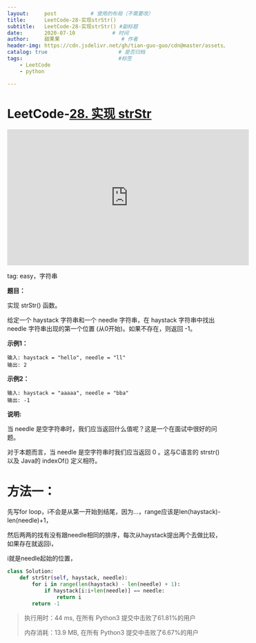 ```yaml
---
layout:     post           # 使用的布局（不需要改）
title:      LeetCode-28-实现strStr()
subtitle:   LeetCode-28-实现strStr() #副标题
date:       2020-07-10            # 时间
author:     甜果果                    # 作者
header-img: https://cdn.jsdelivr.net/gh/tian-guo-guo/cdn@master/assets/picgoimg/20200701171155.png  #背景图片
catalog: true                       # 是否归档
tags:                               #标签
    - LeetCode
    - python

---
```


# LeetCode-[28. 实现 strStr](https://leetcode-cn.com/problems/implement-strstr/)

<iframe width="560" height="315" src="https://www.youtube.com/embed/62lXzTIHTiI" frameborder="0" allow="accelerometer; autoplay; encrypted-media; gyroscope; picture-in-picture" allowfullscreen></iframe>

tag: easy，字符串

**题目：**

实现 strStr() 函数。

给定一个 haystack 字符串和一个 needle 字符串，在 haystack 字符串中找出 needle 字符串出现的第一个位置 (从0开始)。如果不存在，则返回  -1。

**示例1：**

```
输入: haystack = "hello", needle = "ll"
输出: 2
```

**示例2：**

```
输入: haystack = "aaaaa", needle = "bba"
输出: -1
```

**说明:**

当 needle 是空字符串时，我们应当返回什么值呢？这是一个在面试中很好的问题。

对于本题而言，当 needle 是空字符串时我们应当返回 0 。这与C语言的 strstr() 以及 Java的 indexOf() 定义相符。

# 方法一：

先写for loop，i不会是从第一开始到结尾，因为...，range应该是len(haystack)-len(needle)+1，

然后两两的找有没有跟needle相同的排序，每次从haystack提出两个去做比较，如果存在就返回i，

i就是needle起始的位置，

```python
class Solution:
    def strStr(self, haystack, needle):
        for i in range(len(haystack) - len(needle) + 1):
            if haystack[i:i+len(needle)] == needle:
                return i 
        return -1
```

>执行用时：44 ms, 在所有 Python3 提交中击败了61.81%的用户
>
>内存消耗：13.9 MB, 在所有 Python3 提交中击败了6.67%的用户